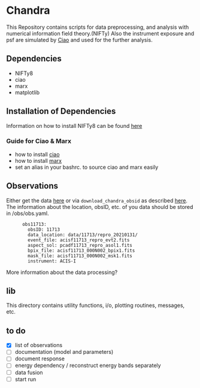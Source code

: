 # Chandra

This Repository contains scripts for data preprocessing, and analysis with numerical information field theory.(NIFTy)
Also the instrument exposure and psf are simulated by [Ciao](https://cxc.cfa.harvard.edu/ciao/) and used for the further analysis.
## Dependencies
- NIFTy8
- ciao
- marx
- matplotlib


## Installation of Dependencies
Information on how to install NIFTy8 can be found [here](https://gitlab.mpcdf.mpg.de/ift/nifty)

### Guide for Ciao & Marx
- how to install [ciao](https://cxc.cfa.harvard.edu/ciao4.14/download/ciao_install.html)
- how to install [marx](https://cxc.cfa.harvard.edu/ciao/ahelp/install_marx.html)
- set an alias in your bashrc. to source ciao and marx easily

## Observations
Either get the data [here](https://cda.harvard.edu/chaser/) or via `download_chandra_obsid` as described [here](https://cxc.cfa.harvard.edu/ciao/threads/archivedownload/). The information about the location, obsID, etc. of you data should be stored in /obs/obs.yaml.


          obs11713:
            obsID: 11713
            data_location: data/11713/repro_20210131/
            event_file: acisf11713_repro_evt2.fits
            aspect_sol: pcadf11713_repro_asol1.fits
            bpix_file: acisf11713_000N002_bpix1.fits
            mask_file: acisf11713_000N002_msk1.fits
            instrument: ACIS-I

More information about the data processing?

## lib 
This directory contains utility functions, i/o, plotting routines, messages, etc.


## to do 
- [x] list of observations
- [ ] documentation (model and parameters)
- [ ] document response
- [ ] energy dependency / reconstruct energy bands separately
- [ ] data fusion
- [ ] start run
